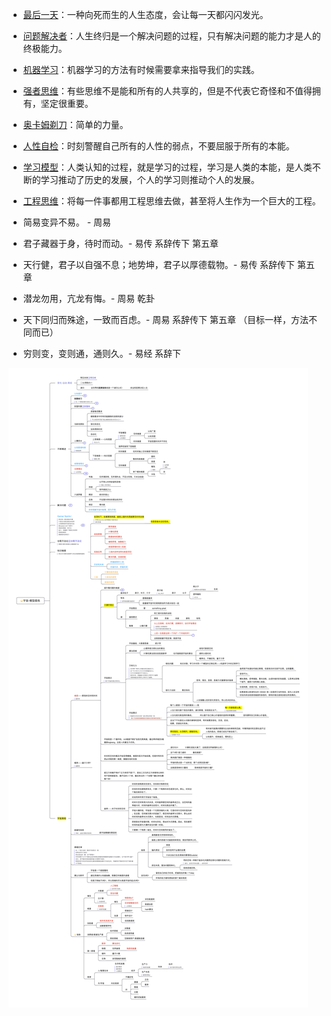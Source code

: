 
- [最后一天](最后一天.md)：一种向死而生的人生态度，会让每一天都闪闪发光。
- [问题解决者](问题解决者.md)：人生终归是一个解决问题的过程，只有解决问题的能力才是人的终极能力。
- [机器学习](机器学习.md)：机器学习的方法有时候需要拿来指导我们的实践。
- [强者思维](强者思维.md)：有些思维不是能和所有的人共享的，但是不代表它奇怪和不值得拥有，坚定很重要。
- [奥卡姆剃刀](奥卡姆剃刀.md)：简单的力量。
- [人性自检](人性自检.md)：时刻警醒自己所有的人性的弱点，不要屈服于所有的本能。
- [学习模型](学习模型.md)：人类认知的过程，就是学习的过程，学习是人类的本能，是人类不断的学习推动了历史的发展，个人的学习则推动个人的发展。
- [工程思维](工程思维.md)：将每一件事都用工程思维去做，甚至将人生作为一个巨大的工程。

- 简易变异不易。 - 周易
- 君子藏器于身，待时而动。- 易传 系辞传下 第五章
- 天行健，君子以自强不息；地势坤，君子以厚德载物。- 易传 系辞传下 第五章
- 潜龙勿用，亢龙有悔。- 周易 乾卦
- 天下同归而殊途，一致而百虑。- 周易 系辞传下 第五章 （目标一样，方法不同而已）
- 穷则变，变则通，通则久。- 易经 系辞下

![宇宙模型思维脑图](models/⭐宇宙模型.png)
